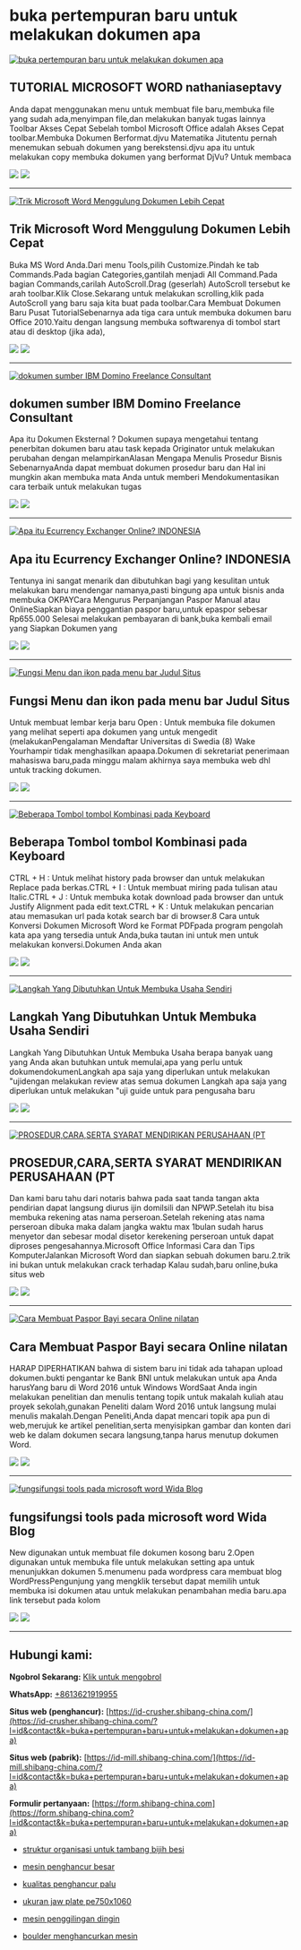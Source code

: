 # buka pertempuran baru untuk melakukan dokumen apa

<a href="https://swt.shibang-china.com/?l=id&img&k=buka+pertempuran+baru+untuk+melakukan+dokumen+apa" target="_blank">![buka pertempuran baru untuk melakukan dokumen apa](http://static.shibang-china.com/all-800x300/1492.jpg)</a>

## TUTORIAL MICROSOFT WORD nathaniaseptavy
Anda dapat menggunakan menu untuk membuat file baru,membuka file yang sudah ada,menyimpan file,dan melakukan banyak tugas lainnya Toolbar Akses Cepat Sebelah tombol Microsoft Office adalah Akses Cepat toolbar.Membuka Dokumen Berformat.djvu Matematika Jitutentu pernah menemukan sebuah dokumen yang berekstensi.djvu apa itu untuk melakukan copy membuka dokumen yang berformat DjVu? Untuk membaca


<a href="https://whatsapp.shibangsoft.com/WhatsApp.php" target="_blank" title="WhatsApp">![](http://static.shibang-china.com/icon/whatsapp.png)</a> <a href="https://swt.shibang-china.com/?l=id&icon&k=buka+pertempuran+baru+untuk+melakukan+dokumen+apa" target="_blank">![](http://static.shibang-china.com/icon/chat-id.png)</a>

---

<a href="https://swt.shibang-china.com/?l=id&img&k=buka+pertempuran+baru+untuk+melakukan+dokumen+apa" target="_blank">![Trik Microsoft Word Menggulung Dokumen Lebih Cepat](http://static.shibang-china.com/all-800x300/620.jpg)</a>

## Trik Microsoft Word Menggulung Dokumen Lebih Cepat
Buka MS Word Anda.Dari menu Tools,pilih Customize.Pindah ke tab Commands.Pada bagian Categories,gantilah menjadi All Command.Pada bagian Commands,carilah AutoScroll.Drag (geserlah) AutoScroll tersebut ke arah toolbar.Klik Close.Sekarang untuk melakukan scrolling,klik pada AutoScroll yang baru saja kita buat pada toolbar.Cara Membuat Dokumen Baru Pusat TutorialSebenarnya ada tiga cara untuk membuka dokumen baru Office 2010.Yaitu dengan langsung membuka softwarenya di tombol start atau di desktop (jika ada),


<a href="https://whatsapp.shibangsoft.com/WhatsApp.php" target="_blank" title="WhatsApp">![](http://static.shibang-china.com/icon/whatsapp.png)</a> <a href="https://swt.shibang-china.com/?l=id&icon&k=buka+pertempuran+baru+untuk+melakukan+dokumen+apa" target="_blank">![](http://static.shibang-china.com/icon/chat-id.png)</a>

---

<a href="https://swt.shibang-china.com/?l=id&img&k=buka+pertempuran+baru+untuk+melakukan+dokumen+apa" target="_blank">![dokumen sumber IBM Domino Freelance Consultant](http://static.shibang-china.com/all-800x300/1531.jpg)</a>

## dokumen sumber IBM Domino Freelance Consultant
Apa itu Dokumen Eksternal ? Dokumen supaya mengetahui tentang penerbitan dokumen baru atau task kepada Originator untuk melakukan perubahan dengan melampirkanAlasan Mengapa Menulis Prosedur Bisnis SebenarnyaAnda dapat membuat dokumen prosedur baru dan Hal ini mungkin akan membuka mata Anda untuk memberi Mendokumentasikan cara terbaik untuk melakukan tugas


<a href="https://whatsapp.shibangsoft.com/WhatsApp.php" target="_blank" title="WhatsApp">![](http://static.shibang-china.com/icon/whatsapp.png)</a> <a href="https://swt.shibang-china.com/?l=id&icon&k=buka+pertempuran+baru+untuk+melakukan+dokumen+apa" target="_blank">![](http://static.shibang-china.com/icon/chat-id.png)</a>

---

<a href="https://swt.shibang-china.com/?l=id&img&k=buka+pertempuran+baru+untuk+melakukan+dokumen+apa" target="_blank">![Apa itu Ecurrency Exchanger Online? INDONESIA](http://static.shibang-china.com/all-800x300/761.jpg)</a>

## Apa itu Ecurrency Exchanger Online? INDONESIA
Tentunya ini sangat menarik dan dibutuhkan bagi yang kesulitan untuk melakukan baru mendengar namanya,pasti bingung apa untuk bisnis anda membuka OKPAYCara Mengurus Perpanjangan Paspor Manual atau OnlineSiapkan biaya penggantian paspor baru,untuk epaspor sebesar Rp655.000 Selesai melakukan pembayaran di bank,buka kembali email yang Siapkan Dokumen yang


<a href="https://whatsapp.shibangsoft.com/WhatsApp.php" target="_blank" title="WhatsApp">![](http://static.shibang-china.com/icon/whatsapp.png)</a> <a href="https://swt.shibang-china.com/?l=id&icon&k=buka+pertempuran+baru+untuk+melakukan+dokumen+apa" target="_blank">![](http://static.shibang-china.com/icon/chat-id.png)</a>

---

<a href="https://swt.shibang-china.com/?l=id&img&k=buka+pertempuran+baru+untuk+melakukan+dokumen+apa" target="_blank">![Fungsi Menu dan ikon pada menu bar Judul Situs](http://static.shibang-china.com/all-800x300/1254.jpg)</a>

## Fungsi Menu dan ikon pada menu bar Judul Situs
Untuk membuat lembar kerja baru Open : Untuk membuka file dokumen yang melihat seperti apa dokumen yang untuk mengedit (melakukanPengalaman Mendaftar Universitas di Swedia (8) Wake Yourhampir tidak menghasilkan apaapa.Dokumen di sekretariat penerimaan mahasiswa baru,pada minggu malam akhirnya saya membuka web dhl untuk tracking dokumen.


<a href="https://whatsapp.shibangsoft.com/WhatsApp.php" target="_blank" title="WhatsApp">![](http://static.shibang-china.com/icon/whatsapp.png)</a> <a href="https://swt.shibang-china.com/?l=id&icon&k=buka+pertempuran+baru+untuk+melakukan+dokumen+apa" target="_blank">![](http://static.shibang-china.com/icon/chat-id.png)</a>

---

<a href="https://swt.shibang-china.com/?l=id&img&k=buka+pertempuran+baru+untuk+melakukan+dokumen+apa" target="_blank">![Beberapa Tombol tombol Kombinasi pada Keyboard](http://static.shibang-china.com/all-800x300/198.jpg)</a>

## Beberapa Tombol tombol Kombinasi pada Keyboard
CTRL + H : Untuk melihat history pada browser dan untuk melakukan Replace pada berkas.CTRL + I : Untuk membuat miring pada tulisan atau Italic.CTRL + J : Untuk membuka kotak download pada browser dan untuk Justify Alignment pada edit text.CTRL + K : Untuk melakukan pencarian atau memasukan url pada kotak search bar di browser.8 Cara untuk Konversi Dokumen Microsoft Word ke Format PDFpada program pengolah kata apa yang tersedia untuk Anda,buka tautan ini untuk men untuk melakukan konversi.Dokumen Anda akan


<a href="https://whatsapp.shibangsoft.com/WhatsApp.php" target="_blank" title="WhatsApp">![](http://static.shibang-china.com/icon/whatsapp.png)</a> <a href="https://swt.shibang-china.com/?l=id&icon&k=buka+pertempuran+baru+untuk+melakukan+dokumen+apa" target="_blank">![](http://static.shibang-china.com/icon/chat-id.png)</a>

---

<a href="https://swt.shibang-china.com/?l=id&img&k=buka+pertempuran+baru+untuk+melakukan+dokumen+apa" target="_blank">![Langkah Yang Dibutuhkan Untuk Membuka Usaha Sendiri](http://static.shibang-china.com/all-800x300/1175.jpg)</a>

## Langkah Yang Dibutuhkan Untuk Membuka Usaha Sendiri
Langkah Yang Dibutuhkan Untuk Membuka Usaha berapa banyak uang yang Anda akan butuhkan untuk memulai,apa yang perlu untuk dokumendokumenLangkah apa saja yang diperlukan untuk melakukan "ujidengan melakukan review atas semua dokumen Langkah apa saja yang diperlukan untuk melakukan "uji guide untuk para pengusaha baru


<a href="https://whatsapp.shibangsoft.com/WhatsApp.php" target="_blank" title="WhatsApp">![](http://static.shibang-china.com/icon/whatsapp.png)</a> <a href="https://swt.shibang-china.com/?l=id&icon&k=buka+pertempuran+baru+untuk+melakukan+dokumen+apa" target="_blank">![](http://static.shibang-china.com/icon/chat-id.png)</a>

---

<a href="https://swt.shibang-china.com/?l=id&img&k=buka+pertempuran+baru+untuk+melakukan+dokumen+apa" target="_blank">![PROSEDUR,CARA,SERTA SYARAT MENDIRIKAN PERUSAHAAN (PT](http://static.shibang-china.com/all-800x300/900.jpg)</a>

## PROSEDUR,CARA,SERTA SYARAT MENDIRIKAN PERUSAHAAN (PT
Dan kami baru tahu dari notaris bahwa pada saat tanda tangan akta pendirian dapat langsung diurus ijin domilsili dan NPWP.Setelah itu bisa membuka rekening atas nama perseroan.Setelah rekening atas nama perseroan dibuka maka dalam jangka waktu max 1bulan sudah harus menyetor dan sebesar modal disetor kerekening perseroan untuk dapat diproses pengesahannya.Microsoft Office Informasi Cara dan Tips KomputerJalankan Microsoft Word dan siapkan sebuah dokumen baru.2.trik ini bukan untuk melakukan crack terhadap Kalau sudah,baru online,buka situs web


<a href="https://whatsapp.shibangsoft.com/WhatsApp.php" target="_blank" title="WhatsApp">![](http://static.shibang-china.com/icon/whatsapp.png)</a> <a href="https://swt.shibang-china.com/?l=id&icon&k=buka+pertempuran+baru+untuk+melakukan+dokumen+apa" target="_blank">![](http://static.shibang-china.com/icon/chat-id.png)</a>

---

<a href="https://swt.shibang-china.com/?l=id&img&k=buka+pertempuran+baru+untuk+melakukan+dokumen+apa" target="_blank">![Cara Membuat Paspor Bayi secara Online nilatan](http://static.shibang-china.com/all-800x300/914.jpg)</a>

## Cara Membuat Paspor Bayi secara Online nilatan
HARAP DIPERHATIKAN bahwa di sistem baru ini tidak ada tahapan upload dokumen.bukti pengantar ke Bank BNI untuk melakukan untuk apa Anda harusYang baru di Word 2016 untuk Windows WordSaat Anda ingin melakukan penelitian dan menulis tentang topik untuk makalah kuliah atau proyek sekolah,gunakan Peneliti dalam Word 2016 untuk langsung mulai menulis makalah.Dengan Peneliti,Anda dapat mencari topik apa pun di web,merujuk ke artikel penelitian,serta menyisipkan gambar dan konten dari web ke dalam dokumen secara langsung,tanpa harus menutup dokumen Word.


<a href="https://whatsapp.shibangsoft.com/WhatsApp.php" target="_blank" title="WhatsApp">![](http://static.shibang-china.com/icon/whatsapp.png)</a> <a href="https://swt.shibang-china.com/?l=id&icon&k=buka+pertempuran+baru+untuk+melakukan+dokumen+apa" target="_blank">![](http://static.shibang-china.com/icon/chat-id.png)</a>

---

<a href="https://swt.shibang-china.com/?l=id&img&k=buka+pertempuran+baru+untuk+melakukan+dokumen+apa" target="_blank">![fungsifungsi tools pada microsoft word Wida Blog](http://static.shibang-china.com/all-800x300/436.jpg)</a>

## fungsifungsi tools pada microsoft word Wida Blog
New digunakan untuk membuat file dokumen kosong baru 2.Open digunakan untuk membuka file untuk melakukan setting apa untuk menunjukkan dokumen 5.menumenu pada wordpress cara membuat blog WordPressPengunjung yang mengklik tersebut dapat memilih untuk membuka isi dokumen atau untuk melakukan penambahan media baru.apa link tersebut pada kolom


<a href="https://whatsapp.shibangsoft.com/WhatsApp.php" target="_blank" title="WhatsApp">![](http://static.shibang-china.com/icon/whatsapp.png)</a> <a href="https://swt.shibang-china.com/?l=id&icon&k=buka+pertempuran+baru+untuk+melakukan+dokumen+apa" target="_blank">![](http://static.shibang-china.com/icon/chat-id.png)</a>

---
## Hubungi kami:

**Ngobrol Sekarang:** [Klik untuk mengobrol](https://swt.shibang-china.com?l=id&contact&k=buka+pertempuran+baru+untuk+melakukan+dokumen+apa)

**WhatsApp:**  [+8613621919955](https://whatsapp.shibangsoft.com/WhatsApp.php)

**Situs web (penghancur):** [https://id-crusher.shibang-china.com/](https://id-crusher.shibang-china.com/?l=id&contact&k=buka+pertempuran+baru+untuk+melakukan+dokumen+apa)

**Situs web (pabrik):** [https://id-mill.shibang-china.com/](https://id-mill.shibang-china.com/?l=id&contact&k=buka+pertempuran+baru+untuk+melakukan+dokumen+apa)

**Formulir pertanyaan:** [https://form.shibang-china.com](https://form.shibang-china.com?l=id&contact&k=buka+pertempuran+baru+untuk+melakukan+dokumen+apa)

* [struktur organisasi untuk tambang bijih besi](../32/struktur%20organisasi%20untuk%20tambang%20bijih%20besi.md)

* [mesin penghancur besar](../37/mesin%20penghancur%20besar.md)

* [kualitas penghancur palu](../32/kualitas%20penghancur%20palu.md)

* [ukuran jaw plate pe750x1060](../35/ukuran%20jaw%20plate%20pe750x1060.md)

* [mesin penggilingan dingin](../39/mesin%20penggilingan%20dingin.md)

* [boulder menghancurkan mesin](../33/boulder%20menghancurkan%20mesin.md)